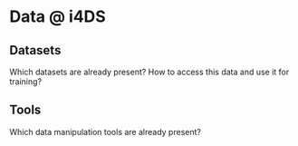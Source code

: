 # Data @ i4DS

## Datasets

Which datasets are already present?
How to access this data and use it for training?

## Tools 

Which data manipulation tools are already present?


